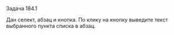 Задача 184.1

Дан селект, абзац и кнопка. По клику на кнопку выведите текст выбранного пункта списка в абзац.